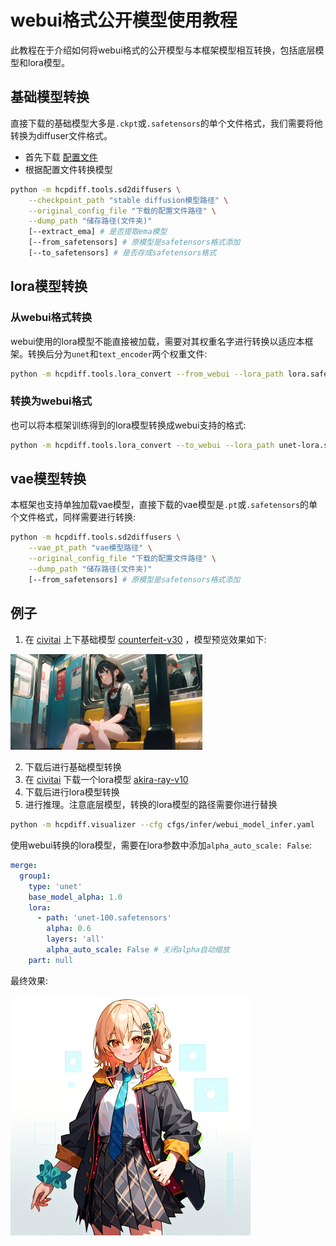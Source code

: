 # webui格式公开模型使用教程

此教程在于介绍如何将webui格式的公开模型与本框架模型相互转换，包括底层模型和lora模型。

## 基础模型转换

直接下载的基础模型大多是```.ckpt```或```.safetensors```的单个文件格式，我们需要将他转换为diffuser文件格式。

+ 首先下载 [配置文件](https://huggingface.co/runwayml/stable-diffusion-v1-5/blob/main/v1-inference.yaml)
+ 根据配置文件转换模型

```bash
python -m hcpdiff.tools.sd2diffusers \
    --checkpoint_path "stable diffusion模型路径" \
    --original_config_file "下载的配置文件路径" \
    --dump_path "储存路径(文件夹)" 
    [--extract_ema] # 是否提取ema模型
    [--from_safetensors] # 原模型是safetensors格式添加
    [--to_safetensors] # 是否存成safetensors格式
```

## lora模型转换

### 从webui格式转换
webui使用的lora模型不能直接被加载，需要对其权重名字进行转换以适应本框架。转换后分为```unet```和```text_encoder```两个权重文件:

```bash
python -m hcpdiff.tools.lora_convert --from_webui --lora_path lora.safetensors --dump_path lora_hcp/
```

### 转换为webui格式
也可以将本框架训练得到的lora模型转换成webui支持的格式:

```bash
python -m hcpdiff.tools.lora_convert --to_webui --lora_path unet-lora.safetensors --lora_path_TE text_encoder-lora.safetensors --dump_path lora-webui.safetensors
```

## vae模型转换

本框架也支持单独加载vae模型，直接下载的vae模型是```.pt```或```.safetensors```的单个文件格式，同样需要进行转换:

```bash
python -m hcpdiff.tools.sd2diffusers \
    --vae_pt_path "vae模型路径" \
    --original_config_file "下载的配置文件路径" \
    --dump_path "储存路径(文件夹)" 
    [--from_safetensors] # 原模型是safetensors格式添加
```

## 例子

1. 在 [civitai](https://civitai.com/) 上下基础模型 [counterfeit-v30](https://civitai.com/models/4468/counterfeit-v30) ，模型预览效果如下:

<img src="../imgs/CounterfeitV30_sample.jpeg" style="zoom: 30%">

2. 下载后进行基础模型转换
3. 在 [civitai](https://civitai.com/) 下载一个lora模型 [akira-ray-v10](https://civitai.com/models/34147/akira-ray-nijisanji)
4. 下载后进行lora模型转换
5. 进行推理。注意底层模型，转换的lora模型的路径需要你进行替换

```bash
python -m hcpdiff.visualizer --cfg cfgs/infer/webui_model_infer.yaml
```

使用webui转换的lora模型，需要在lora参数中添加```alpha_auto_scale: False```:
```yaml
merge: 
  group1:
    type: 'unet'
    base_model_alpha: 1.0
    lora:
      - path: 'unet-100.safetensors'
        alpha: 0.6
        layers: 'all'
        alpha_auto_scale: False # 关闭alpha自动缩放
    part: null
```

最终效果:

<img src="../imgs/akira_ray_v10_output.png" style="zoom: 50%">